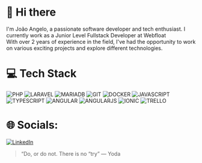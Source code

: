 # 👋 Hi there

I'm João Angelo, a passionate software developer and tech enthusiast. I currently work as a Junior Level Fullstack Developer at Webfloat </br>
With over 2 years of experience in the field, I've had the opportunity to work on various exciting projects and explore different technologies.

# 💻 Tech Stack
![PHP](https://img.shields.io/badge/PHP-777BB4?style=for-the-badge&logo=php&logoColor=white) 
![LARAVEL](https://img.shields.io/badge/Laravel-FF2D20?style=for-the-badge&logo=laravel&logoColor=white) 
![MARIADB](https://img.shields.io/badge/MariaDB-003545?style=for-the-badge&logo=mariadb&logoColor=white) 
![GIT](https://img.shields.io/badge/GIT-E44C30?style=for-the-badge&logo=git&logoColor=white) 
![DOCKER](https://img.shields.io/badge/Docker-2CA5E0?style=for-the-badge&logo=docker&logoColor=white)
![JAVASCRIPT](https://img.shields.io/badge/JavaScript-323330?style=for-the-badge&logo=javascript&logoColor=F7DF1E)
![TYPESCRIPT](https://img.shields.io/badge/TypeScript-007ACC?style=for-the-badge&logo=typescript&logoColor=white)
![ANGULAR](https://img.shields.io/badge/Angular-DD0031?style=for-the-badge&logo=angular&logoColor=white)
![ANGULARJS](https://img.shields.io/badge/AngularJS-E23237?style=for-the-badge&logo=angularjs&logoColor=white)
![IONIC](https://img.shields.io/badge/Ionic-3880FF?style=for-the-badge&logo=ionic&logoColor=white)
![TRELLO](https://img.shields.io/badge/Trello-0052CC?style=for-the-badge&logo=trello&logoColor=white)

# 🌐 Socials:
[![LinkedIn](https://img.shields.io/badge/LinkedIn-%230077B5.svg?logo=linkedin&logoColor=white)](www.linkedin.com/in/joao-angelo-beraldo)
> “Do, or do not. There is no “try” — Yoda
